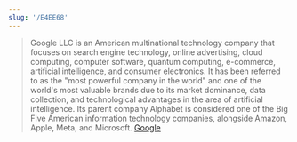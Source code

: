 ```yaml
---
slug: '/E4EE68'
---
```


> Google LLC is an American multinational technology company that focuses on search engine technology, online advertising, cloud computing, computer software, quantum computing, e-commerce, artificial intelligence, and consumer electronics. It has been referred to as the "most powerful company in the world" and one of the world's most valuable brands due to its market dominance, data collection, and technological advantages in the area of artificial intelligence. Its parent company Alphabet is considered one of the Big Five American information technology companies, alongside Amazon, Apple, Meta, and Microsoft. [Google](https://en.wikipedia.org/wiki/Google)
